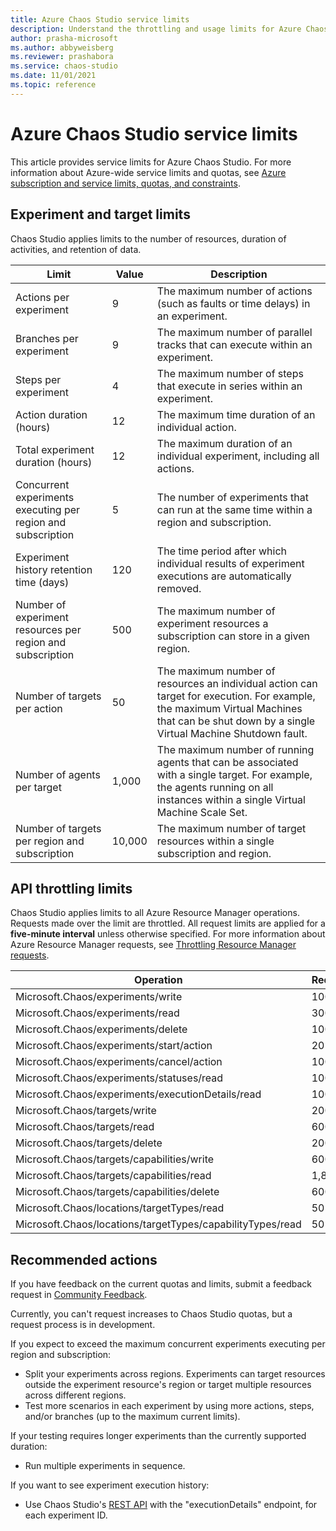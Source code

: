 ```yaml
---
title: Azure Chaos Studio service limits
description: Understand the throttling and usage limits for Azure Chaos Studio.
author: prasha-microsoft 
ms.author: abbyweisberg
ms.reviewer: prashabora
ms.service: chaos-studio
ms.date: 11/01/2021
ms.topic: reference
---
```


# Azure Chaos Studio service limits

This article provides service limits for Azure Chaos Studio. For more information about Azure-wide service limits and quotas, see [Azure subscription and service limits, quotas, and constraints](../azure-resource-manager/management/azure-subscription-service-limits.md).

## Experiment and target limits

Chaos Studio applies limits to the number of resources, duration of activities, and retention of data.

| Limit | Value | Description |
|--|--|--|
| Actions per experiment | 9 | The maximum number of actions (such as faults or time delays) in an experiment. |
| Branches per experiment | 9 | The maximum number of parallel tracks that can execute within an experiment. |
| Steps per experiment | 4 | The maximum number of steps that execute in series within an experiment. |
| Action duration (hours) | 12 | The maximum time duration of an individual action. |
| Total experiment duration (hours) | 12 | The maximum duration of an individual experiment, including all actions. |
| Concurrent experiments executing per region and subscription | 5 | The number of experiments that can run at the same time within a region and subscription. |
| Experiment history retention time (days) | 120 | The time period after which individual results of experiment executions are automatically removed. |
| Number of experiment resources per region and subscription | 500 | The maximum number of experiment resources a subscription can store in a given region. |
| Number of targets per action | 50 | The maximum number of resources an individual action can target for execution. For example, the maximum Virtual Machines that can be shut down by a single Virtual Machine Shutdown fault. |
| Number of agents per target | 1,000 | The maximum number of running agents that can be associated with a single target. For example, the agents running on all instances within a single Virtual Machine Scale Set. |
| Number of targets per region and subscription | 10,000 | The maximum number of target resources within a single subscription and region. |

## API throttling limits

Chaos Studio applies limits to all Azure Resource Manager operations. Requests made over the limit are throttled. All request limits are applied for a **five-minute interval** unless otherwise specified. For more information about Azure Resource Manager requests, see [Throttling Resource Manager requests](../azure-resource-manager/management/request-limits-and-throttling.md).

| Operation | Requests |
|--|--|
| Microsoft.Chaos/experiments/write | 100 | 
| Microsoft.Chaos/experiments/read | 300 |
| Microsoft.Chaos/experiments/delete | 100 |
| Microsoft.Chaos/experiments/start/action | 20 |
| Microsoft.Chaos/experiments/cancel/action | 100 |
| Microsoft.Chaos/experiments/statuses/read | 100 |
| Microsoft.Chaos/experiments/executionDetails/read | 100 |
| Microsoft.Chaos/targets/write | 200 |
| Microsoft.Chaos/targets/read | 600 |
| Microsoft.Chaos/targets/delete | 200 |
| Microsoft.Chaos/targets/capabilities/write | 600 |
| Microsoft.Chaos/targets/capabilities/read | 1,800 |
| Microsoft.Chaos/targets/capabilities/delete | 600 |
| Microsoft.Chaos/locations/targetTypes/read | 50 |
| Microsoft.Chaos/locations/targetTypes/capabilityTypes/read | 50 |

## Recommended actions
If you have feedback on the current quotas and limits, submit a feedback request in [Community Feedback](https://feedback.azure.com/d365community/forum/18f8dc01-dc37-ec11-b6e6-000d3a9c7101). 

Currently, you can't request increases to Chaos Studio quotas, but a request process is in development.

If you expect to exceed the maximum concurrent experiments executing per region and subscription:
* Split your experiments across regions. Experiments can target resources outside the experiment resource's region or target multiple resources across different regions.
* Test more scenarios in each experiment by using more actions, steps, and/or branches (up to the maximum current limits).

If your testing requires longer experiments than the currently supported duration:
* Run multiple experiments in sequence.
 
If you want to see experiment execution history:
* Use Chaos Studio's [REST API](../chaos-studio/chaos-studio-samples-rest-api.md) with the "executionDetails" endpoint, for each experiment ID.